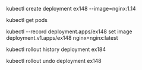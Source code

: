 

kubectl create deployment ex148 --image=nginx:1.14

kubectl get pods 

kubectl --record deployment.apps/ex148 set image deployment.v1.apps/ex148 nginx=nginx:latest

kubectl rollout history deployment ex184

kubectl rollout undo deployment ex148